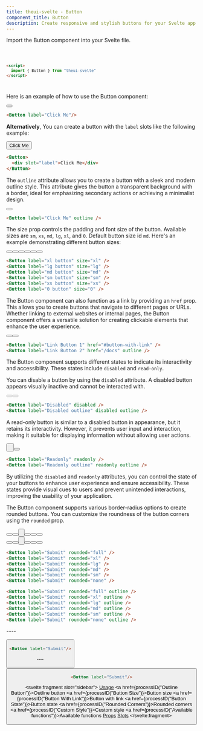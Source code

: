 ```yaml
---
title: theui-svelte - Button
component_title: Button
description: Create responsive and stylish buttons for your Svelte app with TheUI-Svelte's Button component, fully customizable with TailwindCSS.
---
```


<script lang="ts">
  import type { PageData } from "./$types";
  import DocContainer from "$lib/ui/doc/Container.svelte";
  import Head from "$lib/ui/doc/Head.svelte";
  import Block from "$lib/ui/doc/Block.svelte";
  import Code from "$lib/ui/doc/Code.svelte";
  import DataTable from "$lib/ui/doc/DataTable.svelte";
  import Example from "$lib/ui/doc/Example.svelte";
  import { Button } from "theui-svelte";
  import { processID } from "$lib";

  export let data: PageData;
</script>

<DocContainer>
  <Head title="Button" text="The Button component provides a versatile and customizable button for various use cases. It supports different sizes, styles, and types, and can be used as a regular button or a link." />
  <Block title="Setup">
    <p class="not-prose">Import the Button component into your Svelte file.</p>
<Code title="Import" space="none">

```html
<script>
  import { Button } from "theui-svelte"
</script>
```
</Code>
  </Block>

  <Block title="Usage">
    <Example>
      <p class="not-prose">Here is an example of how to use the Button component:</p>
      <svelte:fragment slot="example">
        <div class="text-center">
          <Button label="Click Me"/>
        </div>
      </svelte:fragment>
<div slot="code" class="py-0">

```html
<Button label="Click Me"/>
```
</div>
    </Example>
    <Example>
      <p class="not-prose pt-4"><b>Alternatively</b>, You can create a button with the <code>label</code> slots like the following example:</p>
      <svelte:fragment slot="example">
        <div class="text-center">
          <Button>
            <div slot="label">Click Me</div>
          </Button>
        </div>
      </svelte:fragment>
<div slot="code">

```html
<Button>
  <div slot="label">Click Me</div>
</Button>
```
</div>
    </Example>
  </Block>

  <Block title="Outline Button">
    <p class="not-prose">The <code>outline</code> attribute allows you to create a button with a sleek and modern outline style. This attribute gives the button a transparent background with a border, ideal for emphasizing secondary actions or achieving a minimalist design.</p>
    <Example>
      <svelte:fragment slot="example">
        <div class="text-center">
          <Button label="Click Me" outline/>
        </div>
      </svelte:fragment>
<div slot="code">

```html
<Button label="Click Me" outline />
```
</div>
    </Example>
  </Block>

  <Block title="Button Size">
    <p class="not-prose">The size prop controls the padding and font size of the button. Available sizes are <code>sm</code>, <code>xs</code>, <code>md</code>, <code>lg</code>, <code>xl</code>, and <code>0</code>. Default button size id <code>md</code>. Here's an example demonstrating different button sizes:</p>
    <Example>
      <svelte:fragment slot="example">
        <div class="text-center">
          <Button label="xl button" size="xl"/>
          <Button label="lg button" size="lg"/>
          <Button label="md button" size="md"/>
          <Button label="sm button" size="sm"/>
          <Button label="xs button" size="xs"/>
          <Button label="0 button" size="0"/>
        </div>
      </svelte:fragment>
<div slot="code">

```html
<Button label="xl button" size="xl" />
<Button label="lg button" size="lg" />
<Button label="md button" size="md" />
<Button label="sm button" size="sm" />
<Button label="xs button" size="xs" />
<Button label="0 button" size="0" />
```
</div>
    </Example>
  </Block>

  <Block title="Button With Link">
    <p class="not-prose">The Button component can also function as a link by providing an <code>href</code> prop. This allows you to create buttons that navigate to different pages or URLs. Whether linking to external websites or internal pages, the Button component offers a versatile solution for creating clickable elements that enhance the user experience.</p>
    <Example>
      <svelte:fragment slot="example">
        <div class="text-center">
          <Button label="Link Button 1" href="#button-with-link" />
          <Button label="Link Button 2" outline href="/docs" />
        </div>
      </svelte:fragment>
<div slot="code">

```html
<Button label="Link Button 1" href="#button-with-link" />
<Button label="Link Button 2" href="/docs" outline />
```
</div>
    </Example>
  </Block>

  <Block title="Button State">
    <p class="not-prose">The Button component supports different states to indicate its interactivity and accessibility. These states include <code>disabled</code> and <code>read-only</code>.</p>
    <Example title="Disabled Button">
      <p class="not-prose">You can disable a button by using the <code>disabled</code> attribute. A disabled button appears visually inactive and cannot be interacted with.</p>
      <svelte:fragment slot="example">
        <div class="text-center">
          <Button label="Disabled" disabled />
          <Button label="Disabled outline" disabled outline />
        </div>
      </svelte:fragment>
<div slot="code">

```html
<Button label="Disabled" disabled />
<Button label="Disabled outline" disabled outline />
```
</div>
    </Example>
    <Example title="Read-only Button">
      <p class="not-prose">A read-only button is similar to a disabled button in appearance, but it retains its interactivity. However, it prevents user input and interaction, making it suitable for displaying information without allowing user actions.</p>
      <svelte:fragment slot="example">
        <div class="text-center">
          <Button label="Readonly" readonly />&nbsp;
          <Button label="Readonly outline" readonly outline />
        </div>
      </svelte:fragment>
<div slot="code">

```html
<Button label="Readonly" readonly />
<Button label="Readonly outline" readonly outline />
```
</div>
    </Example>
      <p class="not-prose">By utilizing the <code>disabled</code> and <code>readonly</code> attributes, you can control the state of your buttons to enhance user experience and ensure accessibility. These states provide visual cues to users and prevent unintended interactions, improving the usability of your application.</p>
  </Block>

  <Block title="Rounded Corners">
    <p class="not-prose">The Button component supports various border-radius options to create rounded buttons. You can customize the roundness of the button corners using the <code>rounded</code> prop.</p>
    <Example>
      <svelte:fragment slot="example">
        <div class="flex gap-2 mb-2 justify-center flex-wrap">
          <Button label="Submit" rounded="full" />
          <Button label="Submit" rounded="xl" />
          <Button label="Submit" rounded="lg" /><br>
          <Button label="Submit" rounded="md" />
          <Button label="Submit" rounded="sm" />
          <Button label="Submit" rounded="none" />
        </div>
        <div class="flex gap-2 mb-2 justify-center flex-wrap">
          <Button label="Submit" rounded="full" outline />
          <Button label="Submit" rounded="xl" outline />
          <Button label="Submit" rounded="lg" outline /><br>
          <Button label="Submit" rounded="md" outline />
          <Button label="Submit" rounded="sm" outline />
          <Button label="Submit" rounded="none" outline />
        </div>
      </svelte:fragment>
<div slot="code">

```html
<Button label="Submit" rounded="full" />
<Button label="Submit" rounded="xl" />
<Button label="Submit" rounded="lg" />
<Button label="Submit" rounded="md" />
<Button label="Submit" rounded="sm" />
<Button label="Submit" rounded="none" />

<Button label="Submit" rounded="full" outline />
<Button label="Submit" rounded="xl" outline />
<Button label="Submit" rounded="lg" outline />
<Button label="Submit" rounded="md" outline />
<Button label="Submit" rounded="sm" outline />
<Button label="Submit" rounded="none" outline />
```
</div>
    </Example>
  </Block>

  <Block title="Custom Style">
    <Example>
      <p class="not-prose">----</p>
      <svelte:fragment slot="example">
        <Button label="Submit"/>
      </svelte:fragment>
<div slot="code">

```html
<Button label="Submit"/>
```
</div>
    </Example>
  </Block>

  <Block title="Available Functions">
    <Example>
      <p class="not-prose">----</p>
      <svelte:fragment slot="example">
        <Button label="Submit"/>
      </svelte:fragment>
<div slot="code">

```html
<Button label="Submit"/>
```
</div>
    </Example>
  </Block>

  <Block title="Props">
    <DataTable data={data.component.props} hideText={true} mb=8 />
    <DataTable data={data.component.dynamicProps} type="slots" title="Dynamic Props" hideText={true} />
  </Block>
  <Block title="Slots">
    <DataTable data={data.component.slots} type="slots"/>
  </Block>

  <svelte:fragment slot="sidebar">
    <a href="#usage">Usage</a>
    <a href={processID("Outline Button")}>Outline button</a>
    <a href={processID("Button Size")}>Button size</a>
    <a href={processID("Button With Link")}>Button with link</a>
    <a href={processID("Button State")}>Button state</a>
    <a href={processID("Rounded Corners")}>Rounded corners</a>
    <a href={processID("Custom Style")}>Custom style</a>
    <a href={processID("Available functions")}>Available functions</a>
    <a href="#props">Props</a>
    <a href="#slots">Slots</a>
  </svelte:fragment>

</DocContainer>